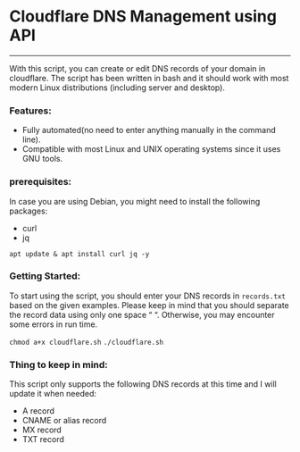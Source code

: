 # Cloudflare DNS Management using API

------------

With this script, you can create or edit DNS records of your domain in cloudflare. The script has been written in bash and it should work with most modern Linux distributions (including server and desktop).

### Features:

- Fully automated(no need to enter anything manually in the command line).
- Compatible with most Linux and UNIX operating systems since it uses GNU tools.

### prerequisites:
In case you are using Debian, you might need to install the following packages:
- curl
- jq

`apt update & apt install curl jq -y`

### Getting Started:
To start using the script, you should enter your DNS records in `records.txt` based on the given examples. Please keep in mind that you should separate the record data using only one space “ “. Otherwise, you may encounter some errors in run time.

`chmod a+x cloudflare.sh`
`./cloudflare.sh`

### Thing to keep in mind:
This script only supports the following DNS records at this time and I will update it when needed:
- A record
- CNAME or alias record
- MX record
- TXT record
